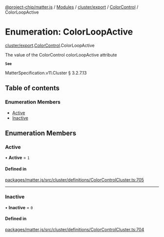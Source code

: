 [@project-chip/matter.js](../README.md) / [Modules](../modules.md) / [cluster/export](../modules/cluster_export.md) / [ColorControl](../modules/cluster_export.ColorControl.md) / ColorLoopActive

# Enumeration: ColorLoopActive

[cluster/export](../modules/cluster_export.md).[ColorControl](../modules/cluster_export.ColorControl.md).ColorLoopActive

The value of the ColorControl colorLoopActive attribute

**`See`**

MatterSpecification.v11.Cluster § 3.2.7.13

## Table of contents

### Enumeration Members

- [Active](cluster_export.ColorControl.ColorLoopActive.md#active)
- [Inactive](cluster_export.ColorControl.ColorLoopActive.md#inactive)

## Enumeration Members

### Active

• **Active** = ``1``

#### Defined in

[packages/matter.js/src/cluster/definitions/ColorControlCluster.ts:705](https://github.com/project-chip/matter.js/blob/2d9f2165d2672864fda3496a6d0d5f93597f82c6/packages/matter.js/src/cluster/definitions/ColorControlCluster.ts#L705)

___

### Inactive

• **Inactive** = ``0``

#### Defined in

[packages/matter.js/src/cluster/definitions/ColorControlCluster.ts:704](https://github.com/project-chip/matter.js/blob/2d9f2165d2672864fda3496a6d0d5f93597f82c6/packages/matter.js/src/cluster/definitions/ColorControlCluster.ts#L704)
